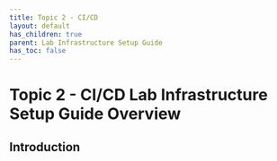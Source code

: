 ```yaml
---
title: Topic 2 - CI/CD
layout: default
has_children: true
parent: Lab Infrastructure Setup Guide
has_toc: false
---
```


# Topic 2 - CI/CD Lab Infrastructure Setup Guide Overview

## Introduction